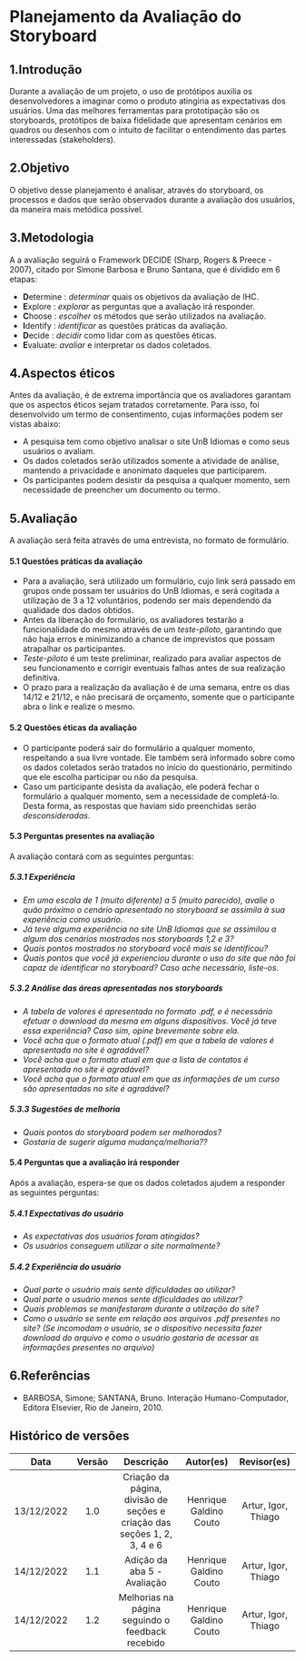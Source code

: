 # Planejamento da Avaliação do Storyboard

## 1.Introdução
Durante a avaliação de um projeto, o uso de protótipos auxilia os desenvolvedores a imaginar como o produto atingiria as expectativas dos usuários. Uma das melhores ferramentas para prototipação são os storyboards, protótipos de baixa fidelidade que apresentam cenários em quadros ou desenhos com o intuito de facilitar o entendimento das partes interessadas (stakeholders).
## 2.Objetivo
O objetivo desse planejamento é analisar, através do storyboard, os processos e dados que serão observados durante a avaliação dos usuários, da maneira mais metódica possível.
## 3.Metodologia
A a avaliação seguirá o Framework DECIDE (Sharp, Rogers & Preece - 2007), citado por Simone Barbosa e Bruno Santana, que é dividido em 6 etapas:

- **D**etermine : *determinar* quais os objetivos da avaliação de IHC.
- **E**xplore : *explorar* as perguntas que a avaliação irá responder.
- **C**hoose : *escolher* os métodos que serão utilizados na avaliação.
- **I**dentify : *identificar* as questões práticas da avaliação.
- **D**ecide : *decidir* como lidar com as questões éticas.
- **E**valuate: *avaliar* e interpretar os dados coletados.
## 4.Aspectos éticos
Antes da avaliação, é de extrema importância que os avaliadores garantam que os aspectos éticos sejam tratados corretamente. Para isso, foi desenvolvido um termo de consentimento, cujas informações podem ser vistas abaixo:
- A pesquisa tem como objetivo analisar o site UnB Idiomas e como seus usuários o avaliam. 
- Os dados coletados serão utilizados somente a atividade de análise, mantendo a privacidade e anonimato daqueles que participarem.
- Os participantes podem desistir da pesquisa a qualquer momento, sem necessidade de preencher um documento ou termo.


## 5.Avaliação

 A avaliação será feita através de uma entrevista, no formato de formulário.

#### 5.1 Questões práticas da avaliação
- Para a avaliação, será utilizado um formulário, cujo link será passado em grupos onde possam ter usuários do UnB Idiomas, e será cogitada a utilização de 3 a 12 voluntários, podendo ser mais dependendo da qualidade dos dados obtidos. 
- Antes da liberação do formulário, os avaliadores testarão a funcionalidade do mesmo através de um *teste-piloto*, garantindo que não haja erros e minimizando a chance de imprevistos que possam atrapalhar os participantes.
- *Teste-piloto* é um teste preliminar, realizado para avaliar aspectos de seu funcionamento e corrigir eventuais falhas antes de sua realização definitiva.
- O prazo para a realização da avaliação é de uma semana, entre os dias 14/12 e 21/12, e não precisará de orçamento, somente que o participante abra o link e realize o mesmo.

#### 5.2 Questões éticas da avaliação
- O participante poderá sair do formulário a qualquer momento, respeitando a sua livre vontade. Ele também será informado sobre como os dados coletados serão tratados no início do questionário, permitindo que ele escolha participar ou não da pesquisa.
- Caso um participante desista da avaliação, ele poderá fechar o formulário a qualquer momento, sem a necessidade de completá-lo. Desta forma, as respostas que haviam sido preenchidas serão *desconsideradas*.

#### 5.3 Perguntas presentes na avaliação
A avaliação contará com as seguintes perguntas:
##### 5.3.1 Experiência
- *Em uma escala de 1 (muito diferente) a 5 (muito parecido), avalie o quão próximo o cenário apresentado no storyboard se assimila à sua experiência como usuário.*
- *Já teve alguma experiência no site UnB Idiomas que se assimilou a algum dos cenários mostrados nos storyboards 1,2 e 3?*
- *Quais pontos mostrados no storyboard você mais se identificou?*
- *Quais pontos que você já experienciou durante o uso do site que não foi capaz de identificar no storyboard? Caso ache necessário, liste-os.*
##### 5.3.2 Análise das áreas apresentadas nos storyboards
- *A tabela de valores é apresentada no formato .pdf, e é necessário efetuar o download da mesma em alguns dispositivos. Você já teve essa experiência? Caso sim, opine brevemente sobre ela.*
- *Você acha que o formato atual (.pdf) em que a tabela de valores é apresentada no site  é agradável?*
- *Você acha que o formato atual em que a lista de contatos é apresentada no site  é agradável?*
- *Você acha que o formato atual em que as informações de um curso são apresentadas no site  é agradável?*
##### 5.3.3 Sugestões de melhoria
- *Quais pontos do storyboard podem ser melhorados?*
- *Gostaria de sugerir alguma mudança/melhoria??*

#### 5.4 Perguntas que a avaliação irá responder
 Após a avaliação, espera-se que os dados coletados ajudem a responder as seguintes perguntas:
 ##### 5.4.1 Expectativas do usuário
 - *As expectativas dos usuários foram atingidas?*
 - *Os usuários conseguem utilizar o site normalmente?*
 ##### 5.4.2 Experiência do usuário
 - *Qual parte o usuário mais sente dificuldades ao utilizar?*
 - *Qual parte o usuário menos sente dificuldades ao utilizar?*
 - *Quais problemas se manifestaram durante a utilzação do site?*
 - *Como o usuário se sente em relação aos arquivos .pdf presentes no site? (Se incomodam o usuário, se o dispositivo necessita fazer download do arquivo e como o usuário gostaria de acessar as informações presentes no arquivo)*
## 6.Referências
- BARBOSA, Simone; SANTANA, Bruno. Interação Humano-Computador, Editora Elsevier, Rio de Janeiro, 2010.

## Histórico de versões
|    Data    | Versão |                                Descrição                                 |       Autor(es)        |     Revisor(es)     |
| :--------: | :----: | :----------------------------------------------------------------------: | :--------------------: | :-----------------: |
| 13/12/2022 |  1.0   | Criação da página, divisão de seções e criação das seções 1, 2, 3, 4 e 6 | Henrique Galdino Couto | Artur, Igor, Thiago |
| 14/12/2022 |  1.1   |                       Adição da aba 5 - Avaliação                        | Henrique Galdino Couto | Artur, Igor, Thiago |
| 14/12/2022 |  1.2   |                      Melhorias na página seguindo o feedback  recebido  | Henrique Galdino Couto | Artur, Igor, Thiago |